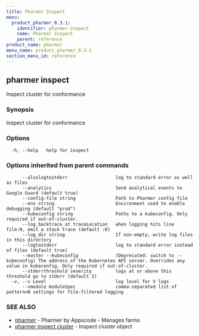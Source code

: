 ```yaml
---
title: Pharmer Inspect
menu:
  product_pharmer_0.3.1:
    identifier: pharmer-inspect
    name: Pharmer Inspect
    parent: reference
product_name: pharmer
menu_name: product_pharmer_0.3.1
section_menu_id: reference
---
```

## pharmer inspect

Inspect cluster for conformance

### Synopsis

Inspect cluster for conformance

### Options

```
  -h, --help   help for inspect
```

### Options inherited from parent commands

```
      --alsologtostderr                  log to standard error as well as files
      --analytics                        Send analytical events to Google Guard (default true)
      --config-file string               Path to Pharmer config file
      --env string                       Environment used to enable debugging (default "prod")
      --kubeconfig string                Paths to a kubeconfig. Only required if out-of-cluster.
      --log_backtrace_at traceLocation   when logging hits line file:N, emit a stack trace (default :0)
      --log_dir string                   If non-empty, write log files in this directory
      --logtostderr                      log to standard error instead of files (default true)
      --master --kubeconfig              (Deprecated: switch to --kubeconfig) The address of the Kubernetes API server. Overrides any value in kubeconfig. Only required if out-of-cluster.
      --stderrthreshold severity         logs at or above this threshold go to stderr (default 2)
  -v, --v Level                          log level for V logs
      --vmodule moduleSpec               comma-separated list of pattern=N settings for file-filtered logging
```

### SEE ALSO

* [pharmer](/docs/reference/pharmer.md)	 - Pharmer by Appscode - Manages farms
* [pharmer inspect cluster](/docs/reference/pharmer_inspect_cluster.md)	 - Inspect cluster object

